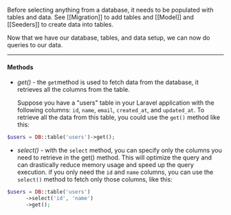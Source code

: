 Before selecting anything from a database, it needs to be populated with tables and data.
See [[Migration]] to add tables and [[Model]] and [[Seeders]] to create data into tables. 

Now that we have our database, tables, and data setup, we can now do queries to our data.

---
#### Methods
- *get()* - the `get`method is used to fetch data from the database, it retrieves all the columns from the table.

  Suppose you have a "users" table in your Laravel application with the following columns: `id`, `name`, `email`, `created_at`, and `updated_at`. 
  To retrieve all the data from this table, you could use the `get()` method like this:
```php
$users = DB::table('users')->get();
```
  
- *select()* - with the `select` method, you can specify only the columns you need to retrieve in the get() method. This will optimize the query and can drastically reduce memory usage and speed up the query execution.
  if you only need the `id` and `name` columns, you can use the `select()` method to fetch only those columns, like this:

```php
$users = DB::table('users')
	  ->select('id', 'name')
	  ->get();
```
